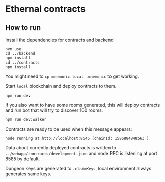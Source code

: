 # Ethernal contracts

## How to run

Install the dependencies for contracts and backend

```
nvm use
cd ../backend
npm install
cd ../contracts
npm install
```

You might need to `cp mnemonic.local .mnemonic` to get working.

Start `local` blockchain and deploy contracts to them.

```
npm run dev
```

If you also want to have some rooms generated, this will deploy contracts and run bot that will try to discover 100 rooms.

```
npm run dev:walker
```

Contracts are ready to be used when this message appears:

```
node running at http://localhost:8545 (chainId: 1586884848563 )
```

Data about currently deployed contracts is written to `../webapp/contracts/development.json` 
and node RPC is listening at port 8585 by default.

Dungeon keys are generated to `.claimKeys`, local environment always generates same keys.
